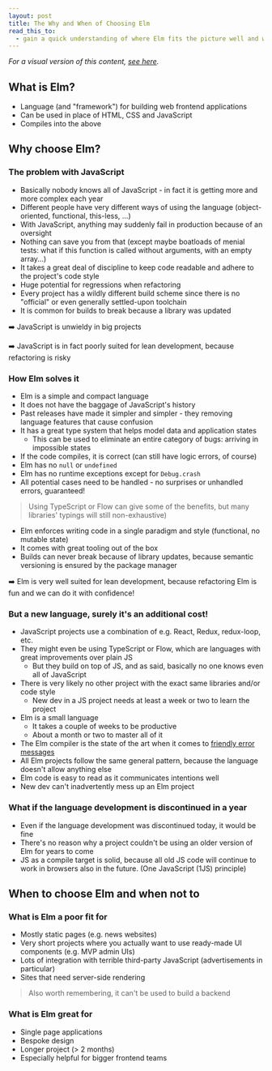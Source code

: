 ```yaml
---
layout: post
title: The Why and When of Choosing Elm
read_this_to:
  - gain a quick understanding of where Elm fits the picture well and where it poses challenges
---
```


_For a visual version of this content, [see here](why-and-when-of-choosing-elm-visual.html)._

## What is Elm?

- Language (and "framework") for building web frontend applications
- Can be used in place of HTML, CSS and JavaScript
- Compiles into the above


## Why choose Elm?

### The problem with JavaScript

- Basically nobody knows all of JavaScript - in fact it is getting more and more complex each year
- Different people have very different ways of using the language (object-oriented, functional, this-less, ...)
- With JavaScript, anything may suddenly fail in production because of an oversight
- Nothing can save you from that (except maybe boatloads of menial tests: what if this function is called without arguments, with an empty array...)
- It takes a great deal of discipline to keep code readable and adhere to the project's code style
- Huge potential for regressions when refactoring
- Every project has a wildly different build scheme since there is no "official" or even generally settled-upon toolchain
- It is common for builds to break because a library was updated

➡️ JavaScript is unwieldy in big projects

➡️ JavaScript is in fact poorly suited for lean development, because refactoring is risky


### How Elm solves it

- Elm is a simple and compact language
- It does not have the baggage of JavaScript's history
- Past releases have made it simpler and simpler - they removing language features that cause confusion
- It has a great type system that helps model data and application states
    - This can be used to eliminate an entire category of bugs: arriving in impossible states
- If the code compiles, it is correct (can still have logic errors, of course)
- Elm has no `null` or `undefined`
- Elm has no runtime exceptions except for `Debug.crash`
- All potential cases need to be handled - no surprises or unhandled errors, guaranteed!

> Using TypeScript or Flow can give some of the benefits, but many libraries' typings will still non-exhaustive)

- Elm enforces writing code in a single paradigm and style (functional, no mutable state)
- It comes with great tooling out of the box
- Builds can never break because of library updates, because semantic versioning is ensured by the package manager

➡️ Elm is very well suited for lean development, because refactoring Elm is fun and we can do it with confidence!


### But a new language, surely it's an additional cost!

- JavaScript projects use a combination of e.g. React, Redux, redux-loop, etc.
- They might even be using TypeScript or Flow, which are languages with great improvements over plain JS
    - But they build on top of JS, and as said, basically no one knows even all of JavaScript
- There is very likely no other project with the exact same libraries and/or code style
    - New dev in a JS project needs at least a week or two to learn the project
- Elm is a small language
    - It takes a couple of weeks to be productive
    - About a month or two to master all of it
- The Elm compiler is the state of the art when it comes to [friendly error messages](http://elm-lang.org/blog/compilers-as-assistants)
- All Elm projects follow the same general pattern, because the language doesn't allow anything else
- Elm code is easy to read as it communicates intentions well
- New dev can't inadvertently mess up an Elm project


### What if the language development is discontinued in a year

- Even if the language development was discontinued today, it would be fine
- There's no reason why a project couldn't be using an older version of Elm for years to come
- JS as a compile target is solid, because all old JS code will continue to work in browsers also in the future. (One JavaScript (1JS) principle)



## When to choose Elm and when not to

### What is Elm a poor fit for

- Mostly static pages (e.g. news websites)
- Very short projects where you actually want to use ready-made UI components (e.g. MVP admin UIs)
- Lots of integration with terrible third-party JavaScript (advertisements in particular)
- Sites that need server-side rendering

> Also worth remembering, it can't be used to build a backend


### What is Elm great for

- Single page applications
- Bespoke design
- Longer project (> 2 months)
- Especially helpful for bigger frontend teams
